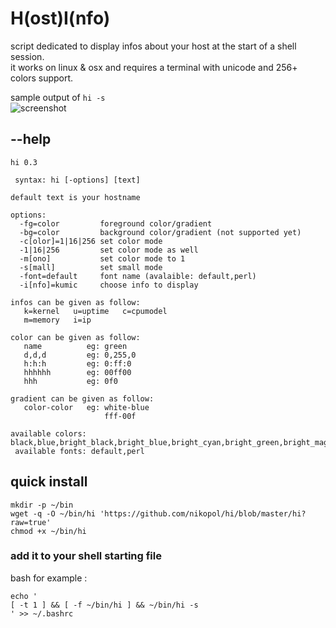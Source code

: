 # H(ost)I(nfo)

script dedicated to display infos about your host at the start of a shell session.  
it works on linux & osx and requires a terminal with unicode and 256+ colors support.

sample output of `hi -s`  
![screenshot](https://github.com/nikopol/hi/blob/master/hi.png?raw=true "hi -s")


## --help
```
hi 0.3

 syntax: hi [-options] [text]

default text is your hostname

options:
  -fg=color         foreground color/gradient
  -bg=color         background color/gradient (not supported yet)
  -c[olor]=1|16|256 set color mode
  -1|16|256         set color mode as well
  -m[ono]           set color mode to 1
  -s[mall]          set small mode
  -font=default     font name (avalaible: default,perl)
  -i[nfo]=kumic     choose info to display

infos can be given as follow:
   k=kernel   u=uptime   c=cpumodel
   m=memory   i=ip

color can be given as follow:
   name          eg: green
   d,d,d         eg: 0,255,0
   h:h:h         eg: 0:ff:0
   hhhhhh        eg: 00ff00
   hhh           eg: 0f0

gradient can be given as follow:
   color-color   eg: white-blue
                     fff-00f

available colors: black,blue,bright_black,bright_blue,bright_cyan,bright_green,bright_magenta,bright_red,bright_white,bright_yellow,cyan,green,grey,magenta,red,white,yellow
 available fonts: default,perl
```

## quick install

```shell
mkdir -p ~/bin
wget -q -O ~/bin/hi 'https://github.com/nikopol/hi/blob/master/hi?raw=true'
chmod +x ~/bin/hi
```

### add it to your shell starting file

bash for example :

```shell
echo '
[ -t 1 ] && [ -f ~/bin/hi ] && ~/bin/hi -s
' >> ~/.bashrc
```
